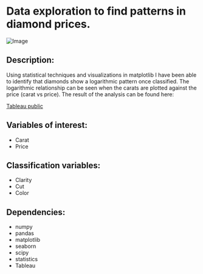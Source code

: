 # Data exploration to find patterns in diamond prices.

![Image](https://s3.cointelegraph.com/storage/uploads/view/7541b256297d6ba0c4df2f28aaec4423.jpg)

## Description:

Using statistical techniques and visualizations in matplotlib I have been able to identify that diamonds show a logarithmic pattern once classified. The logarithmic relationship can be seen when the carats are plotted against the price (carat vs price). The result of the analysis can be found here:

[Tableau public](https://public.tableau.com/profile/josue7492#!/vizhome/Proyecto_2_final/Dashboard1?publish=yes)

## Variables of interest:

- Carat
- Price

## Classification variables:

- Clarity
- Cut 
- Color

## Dependencies:

- numpy
- pandas
- matplotlib
- seaborn
- scipy
- statistics
- Tableau


